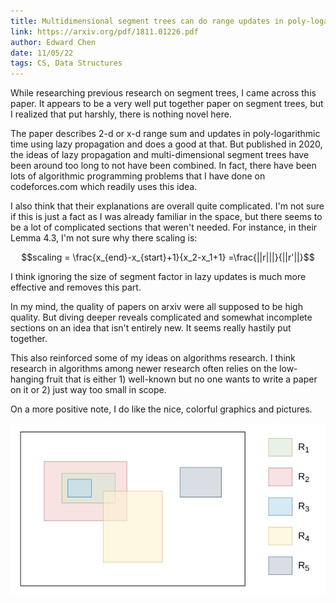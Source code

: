 ```yaml
---
title: Multidimensional segment trees can do range updates in poly-logarithmic time
link: https://arxiv.org/pdf/1811.01226.pdf
author: Edward Chen
date: 11/05/22
tags: CS, Data Structures
---
```


While researching previous research on segment trees, I came across this paper. It appears to be a very well put together paper on segment trees, but I realized that put harshly, there is nothing novel here.

The paper describes 2-d or x-d range sum and updates in poly-logarithmic time using lazy propagation and does a good at that. But published in 2020, the ideas of lazy propagation and multi-dimensional segment trees have been around too long to not have been combined. In fact, there have been lots of algorithmic programming problems that I have done on codeforces.com which readily uses this idea.

I also think that their explanations are overall quite complicated. I'm not sure if this is just a fact as I was already familiar in the space, but there seems to be a lot of complicated sections that weren't needed. For instance, in their Lemma 4.3, I'm not sure why there scaling is:

$$scaling = \frac{x_{end}-x_{start}+1}{x_2-x_1+1} =\frac{||r|||}{||r'||}$$

I think ignoring the size of segment factor in lazy updates is much more effective and removes this part.

In my mind, the quality of papers on arxiv were all supposed to be high quality. But diving deeper reveals complicated and somewhat incomplete sections on an idea that isn't entirely new. It seems really hastily put together.

This also reinforced some of my ideas on algorithms research. I think research in algorithms among newer research often relies on the low-hanging fruit that is either 1) well-known but no one wants to write a paper on it or 2) just way too small in scope.

On a more positive note, I do like the nice, colorful graphics and pictures.

![](img/Screen%20Shot%202022-11-07%20at%2010.25.19%20PM.png)
